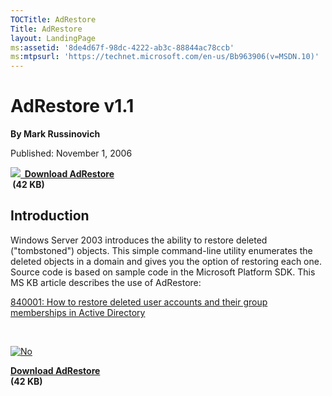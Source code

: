 ```yaml
--- 
TOCTitle: AdRestore
Title: AdRestore
layout: LandingPage
ms:assetid: '8de4d67f-98dc-4222-ab3c-88844ac78ccb'
ms:mtpsurl: 'https://technet.microsoft.com/en-us/Bb963906(v=MSDN.10)'
---
```


AdRestore v1.1
==============

**By Mark Russinovich**

Published: November 1, 2006

**[![](/media/landing/sysinternals/download_sm.png)
 Download
AdRestore](https://download.sysinternals.com/files/adrestore.zip)  
 (42 KB)**

## Introduction

Windows Server 2003 introduces the ability to restore deleted
("tombstoned") objects. This simple command-line utility enumerates the
deleted objects in a domain and gives you the option of restoring each
one. Source code is based on sample code in the Microsoft Platform SDK.
This MS KB article describes the use of AdRestore:

[840001: How to restore deleted user accounts and their group
memberships in Active
Directory](http://support.microsoft.com/?kbid=840001)

 

[![No](/media/landing/sysinternals/download_sm.png "Download")
](https://download.sysinternals.com/files/adrestore.zip)

[**Download AdRestore**  
](https://download.sysinternals.com/files/adrestore.zip)**(42 KB)**
